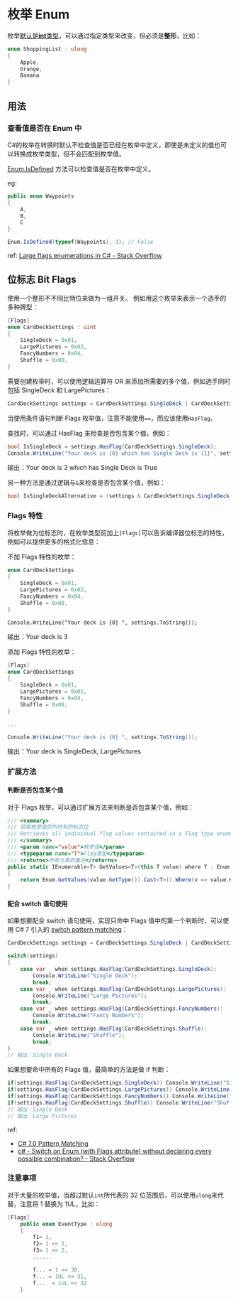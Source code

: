 # 枚举 Enum

枚举[默认是**int**类型](https://learn.microsoft.com/en-us/dotnet/csharp/language-reference/builtin-types/enum)，可以通过指定类型来改变，但必须是**整形**，比如：

```c#
enum ShoppingList : ulong
{
    Apple,
    Orange,
    Banana
}
```

## 用法

### 查看值是否在 Enum 中

C#的枚举在转换时默认不检查值是否已经在枚举中定义，即使是未定义的值也可以转换成枚举类型，但不会匹配到枚举值。

[Enum.IsDefined](https://docs.microsoft.com/en-us/dotnet/api/system.enum.isdefined?view=net-6.0) 方法可以检查值是否在枚举中定义。

eg:

```c#
public enum Waypoints
{
    A,
    B,
    C
}

Enum.IsDefined(typeof(Waypoints), 3); // False
```

ref: [Large flags enumerations in C# - Stack Overflow](https://stackoverflow.com/a/54901506/3886059)

## 位标志 Bit Flags

使用一个整形不不同比特位来做为一组开关。 例如用这个枚举来表示一个选手的多种牌型：

```c#
[Flags]
enum CardDeckSettings : uint
{
    SingleDeck = 0x01,
    LargePictures = 0x02,
    FancyNumbers = 0x04,
    Shuffle = 0x08,
}
```

需要创建枚举时，可以使用逻辑运算符 OR 来添加所需要的多个值，例如选手同时包括 SingleDeck 和 LargePictures：

```c#
CardDeckSettings settings = CardDeckSettings.SingleDeck | CardDeckSettings.LargePictures;
```

当使用条件语句判断 Flags 枚举值，注意不能使用`==`，而应该使用`HasFlag`。

查找时，可以通过 HasFlag 来检查是否包含某个值，例如：

```c#
bool IsSingleDeck = settings.HasFlag(CardDeckSettings.SingleDeck);
Console.WriteLine("Your deck is {0} which has Single Deck is {1}", settings.ToString(), IsSingleDeck);
```

输出：Your deck is 3 which has Single Deck is True

另一种方法是通过逻辑与`&`来检查是否包含某个值，例如：

```c#
bool IsSingleDeckAlternative = (settings & CardDeckSettings.SingleDeck) == CardDeckSettings.SingleDeck;
```

### Flags 特性

将枚举做为位标志时，在枚举类型前加上`[Flags]`可以告诉编译器位标志的特性，例如可以提供更多的格式化信息：

不加 Flags 特性的枚举：

```c#
enum CardDeckSettings
{
    SingleDeck = 0x01,
    LargePictures = 0x02,
    FancyNumbers = 0x04,
    Shuffle = 0x08,
}
```

```
Console.WriteLine("Your deck is {0} ", settings.ToString());
```

输出：Your deck is 3

添加 Flags 特性的枚举：

```c#
[Flags]
enum CardDeckSettings
{
    SingleDeck = 0x01,
    LargePictures = 0x02,
    FancyNumbers = 0x04,
    Shuffle = 0x08,
}

...

Console.WriteLine("Your deck is {0} ", settings.ToString());
```

输出：Your deck is SingleDeck, LargePictures

### 扩展方法

#### 判断是否包含某个值

对于 Flags 枚举，可以通过扩展方法来判断是否包含某个值，例如：

```c#
/// <summary>
/// 获取枚举值的所持有的标志位
/// Retrieves all individual flag values contained in a Flag type enumeration.
/// </summary>
/// <param name="value">枚举值</param>
/// <typeparam name="T">Flag类型</typeparam>
/// <returns>所有元素的集合</returns>
public static IEnumerable<T> GetValues<T>(this T value) where T : Enum
{
    return Enum.GetValues(value.GetType()).Cast<T>().Where(v => value.HasFlag(v));
}
```

#### 配合 switch 语句使用

如果想要配合 switch 语句使用，实现只命中 Flags 值中的第一个判断时，可以使用 C# 7 引入的 [switch pattern matching](https://learn.microsoft.com/en-us/dotnet/csharp/fundamentals/functional/pattern-matching)：

```c#
CardDeckSettings settings = CardDeckSettings.SingleDeck | CardDeckSettings.LargePictures;

switch(settings)
{
    case var _ when settings.HasFlag(CardDeckSettings.SingleDeck):
        Console.WriteLine("Single Deck");
        break;
    case var _ when settings.HasFlag(CardDeckSettings.LargePictures):
        Console.WriteLine("Large Pictures");
        break;
    case var _ when settings.HasFlag(CardDeckSettings.FancyNumbers):
        Console.WriteLine("Fancy Numbers");
        break;
    case var _ when settings.HasFlag(CardDeckSettings.Shuffle):
        Console.WriteLine("Shuffle");
        break;
}
// 输出：Single Deck
```

如果想要命中所有的 Flags 值，最简单的方法是做 if 判断：

```c#
if(settings.HasFlag(CardDeckSettings.SingleDeck)) Console.WriteLine("Single Deck");
if(settings.HasFlag(CardDeckSettings.LargePictures)) Console.WriteLine("Large Pictures");
if(settings.HasFlag(CardDeckSettings.FancyNumbers)) Console.WriteLine("Fancy Numbers");
if(settings.HasFlag(CardDeckSettings.Shuffle)) Console.WriteLine("Shuffle");
// 输出：Single Deck
// 输出：Large Pictures
```

ref:

- [C# 7.0 Pattern Matching](https://docs.microsoft.com/en-us/dotnet/csharp/whats-new/csharp-7#pattern-matching)
- [c# - Switch on Enum (with Flags attribute) without declaring every possible combination? - Stack Overflow](https://stackoverflow.com/a/52290348)

### 注意事项

对于大量的枚举值，当超过默认`int`所代表的 32 位范围后，可以使用`ulong`来代替，注意将 1 替换为 1UL，比如：

```c#
[Flags]
    public enum EventType : ulong
    {
        f1= 1,
        f2= 1 << 1,
        f3= 1 << 2,
        ......

        f... = 1 << 30,
        f... = 1UL << 31,
        f...  = 1UL << 32
    }
```
